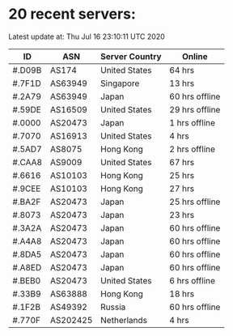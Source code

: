# 20 recent servers:

Latest update at: Thu Jul 16 23:10:11 UTC 2020

| ID | ASN | Server Country | Online |
| -- | --- | -------------- | ------ |
| #.D09B | AS174 | United States | 64 hrs |
| #.7F1D | AS63949 | Singapore | 13 hrs |
| #.2A79 | AS63949 | Japan | 60 hrs offline |
| #.59DE | AS16509 | United States | 29 hrs offline |
| #.0000 | AS20473 | Japan | 1 hrs offline |
| #.7070 | AS16913 | United States | 4 hrs |
| #.5AD7 | AS8075 | Hong Kong | 2 hrs offline |
| #.CAA8 | AS9009 | United States | 67 hrs |
| #.6616 | AS10103 | Hong Kong | 25 hrs |
| #.9CEE | AS10103 | Hong Kong | 27 hrs |
| #.BA2F | AS20473 | Japan | 25 hrs offline |
| #.8073 | AS20473 | Japan | 23 hrs |
| #.3A2A | AS20473 | Japan | 60 hrs offline |
| #.A4A8 | AS20473 | Japan | 60 hrs offline |
| #.8DA5 | AS20473 | Japan | 60 hrs offline |
| #.A8ED | AS20473 | Japan | 60 hrs offline |
| #.BEB0 | AS20473 | United States | 6 hrs offline |
| #.33B9 | AS63888 | Hong Kong | 18 hrs |
| #.1F2B | AS49392 | Russia | 60 hrs offline |
| #.770F | AS202425 | Netherlands | 4 hrs |

